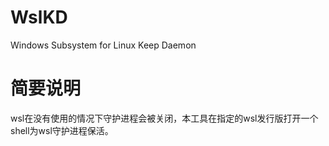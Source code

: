 # WslKD

Windows Subsystem for Linux Keep Daemon

# 简要说明

wsl在没有使用的情况下守护进程会被关闭，本工具在指定的wsl发行版打开一个shell为wsl守护进程保活。
